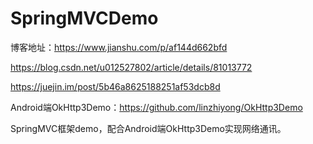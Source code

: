 # SpringMVCDemo
博客地址：https://www.jianshu.com/p/af144d662bfd

https://blog.csdn.net/u012527802/article/details/81013772

https://juejin.im/post/5b46a8625188251af53dcb8d

Android端OkHttp3Demo：https://github.com/linzhiyong/OkHttp3Demo

SpringMVC框架demo，配合Android端OkHttp3Demo实现网络通讯。
